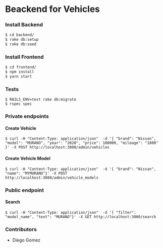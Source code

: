 # Beackend for Vehicles

### Install Backend

```bash
$ cd backend/
$ rake db:setup
$ rake db:seed
```
### Install Frontend

```bash
$ cd frontend/
$ npm install
$ yarn start
```

### Tests

```
$ RAILS_ENV=test rake db:migrate
$ rspec spec
```

### Private endpoints

#### Create Vehicle

```
$ curl -H "Content-Type: application/json"  -d '{ "brand": "Nissan", "model": "MURANO", "year": "2020", "price": 100000, "mileage": "1000" }' -X POST http://localhost:3000/admin/vehicles
```

#### Create Vehicle Model

```
$ curl -H "Content-Type: application/json"  -d '{ "brand": "Nissan", "name": "MYMURANO"}' -X POST http://localhost:3000/admin/vehicle_models
```
### Public endpoint
#### Search

```
$ curl -H "Content-Type: application/json"  -d '{ "filter": "model_name", "text": "MURANO"}' -X GET http://localhost:3000/search
```

### Contributors
- Diego Gomez

